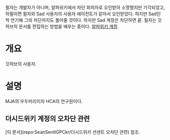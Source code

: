 필자는 개발자가 아니며, 알파위키에서 차단 회피자로 오인받아 소명했지만 기각되었고, 하필이면 필자와 Sad 사용자의 사용자 에이전트가 같아서 오인받았다. 하지만 Sad인 척 연기해 그의 차단까지도 풀어줄 것이다. 하지만 Sad 계정은 차단하면 끝. 필자는 깃허브의 문서를 편집하는 방법을 배우는 중이다.
[알파위키 계정](https://www.alphawiki.org/w/%EC%82%AC%EC%9A%A9%EC%9E%90:SeanSentIGPC)
# 개요
깃허브의 사용자.
# 설명
MJA의 우두머리이자 HCA의 연구원이다.
## 더시드위키 계정의 오차단 관련
[이 문서](repo:SeanSentIGPCkr/더시드위키 션센트 오차단 관련) 참조.
